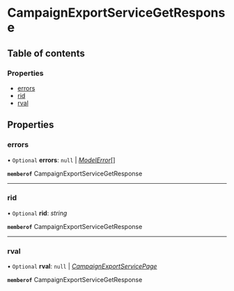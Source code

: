 # CampaignExportServiceGetResponse


## Table of contents

### Properties

- [errors](campaignexportservicegetresponse.md#errors)
- [rid](campaignexportservicegetresponse.md#rid)
- [rval](campaignexportservicegetresponse.md#rval)

## Properties

### errors

• `Optional` **errors**: ``null`` \| [*ModelError*](modelerror.md)[]

**`memberof`** CampaignExportServiceGetResponse

___

### rid

• `Optional` **rid**: *string*

**`memberof`** CampaignExportServiceGetResponse

___

### rval

• `Optional` **rval**: ``null`` \| [*CampaignExportServicePage*](campaignexportservicepage.md)

**`memberof`** CampaignExportServiceGetResponse
